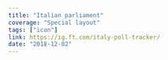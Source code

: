 ```yaml
---
title: "Italian parliament"
coverage: "Special layout"
tags: ["icon"]
link: https://ig.ft.com/italy-poll-tracker/
date: "2018-12-02"
---
```


